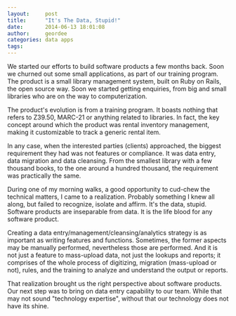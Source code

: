 ```yaml
---
layout:     post
title:      "It's The Data, Stupid!"
date:       2014-06-13 18:01:08
author:     geordee
categories: data apps
tags:
---
```


We started our efforts to build software products a few months back. Soon we churned out some small applications, as part of our training program. The product is a small library management system, built on Ruby on Rails, the open source way. Soon we started getting enquiries, from big and small libraries who are on the way to computerization.

The product's evolution is from a training program. It boasts nothing that refers to Z39.50, MARC-21 or anything related to libraries. In fact, the key concept around which the product was rental inventory management, making it customizable to track a generic rental item.

In any case, when the interested parties (clients) approached, the biggest requirement they had was not features or compliance. It was data entry, data migration and data cleansing. From the smallest library with a few thousand books, to the one around a hundred thousand, the requirement was practically the same.

During one of my morning walks, a good opportunity to cud-chew the technical matters, I came to a realization. Probably something I knew all along, but failed to recognize, isolate and affirm. It's the data, stupid. Software products are inseparable from data. It is the life blood for any software product.

Creating a data entry/management/cleansing/analytics strategy is as important as writing features and functions. Sometimes, the former aspects may be manually performed, nevertheless those are performed. And it is not just a feature to mass-upload data, not just the lookups and reports; it comprises of the whole process of digitizing, migration (mass-upload or not), rules, and the training to analyze and understand the output or reports.

That realization brought us the right perspective about software products. Our next step was to bring on data entry capability to our team. While that may not sound "technology expertise", without that our technology does not have its shine.
